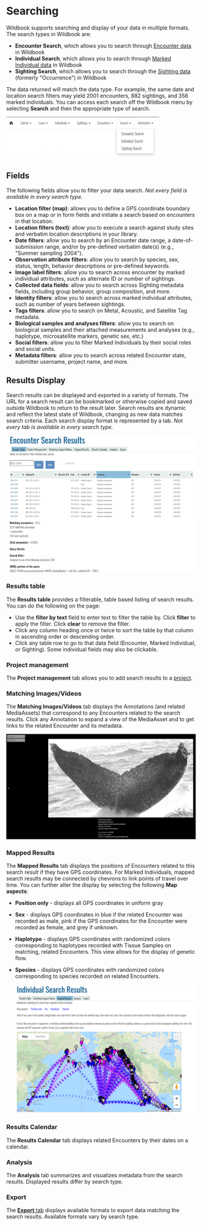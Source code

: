 # Searching

Wildbook supports searching and display of your data in multiple formats. The search types in Wildbook are:

* **Encounter Search**, which allows you to search through [Encounter data](https://wildbook.docs.wildme.org/introduction/encounter/) in Wildbook
* **Individual Search**, which allows you to search through [Marked Individual data](https://wildbook.docs.wildme.org/introduction/marked-individual/) in Wildbook
* **Sighting Search**, which allows you to search through the [Sighting data](https://wildbook.docs.wildme.org/introduction/sighting/) (formerly "Occurrence") in Wildbook

The data returned will match the data type. For example, the same date and location search filters may yield 2001 encounters, 882 sightings, and 356 marked individuals. You can access each search off the Wildbook menu by selecting **Search** and then the appropriate type of search.

![search Menu](../assets/images/wb-header-search.png)

## Fields

The following fields allow you to filter your data search. *Not every field is available in every search type.*

* **Location filter (map)**: allows you to define a GPS coordinate boundary box on a map or in form fields and initiate a search based on encounters in that location.
* **Location filters (text)**: allow you to execute a search against study sites and verbatim location descriptions in your library.
* **Date filters**: allow you to search by an Encounter date range, a date-of-submission range, and/or by pre-defined verbatim date(s) (e.g., "Summer sampling 2004").
* **Observation attribute filters**: allow you to search by species, sex, status, length, behavior descriptions or pre-defined keywords.
* **Image label filters**: allow you to search across encounter by marked individual attributes, such as alternate ID or number of sightings.
* **Collected data fields**: allow you to search across Sighting metadata fields, including group behavior, group composition, and more.
* **Identity filters**: allow you to search across marked individual attributes, such as number of years between sightings.
* **Tags filters**: allow you to search on Metal, Acoustic, and Satellite Tag metadata.
* **Biological samples and analyses filters**: allow you to search on biological samples and their attached measurements and analyses (e.g., haplotype, microsatellite markers, genetic sex, etc.)
* **Social filters**: allow you to filter Marked Individuals by their social roles and social units.
* **Metadata filters**: allow you to search across related Encounter state, submitter username, project name, and more.

## Results Display

Search results can be displayed and exported in a variety of formats. The URL for a search result can be bookmarked or otherwise copied and saved outside Wildbook to return to the result later. Search results are dynamic and reflect the latest state of Wildbook, changing as new data matches search criteria.
Each search display format is represented by a tab. *Not every tab is available in every search type.*

![search Results](../assets/images/wb-encountersearch-resultstable.png)

### Results table

The **Results table** provides a filterable, table based listing of search results. You can do the following on the page:

* Use the **filter by text** field to enter text to filter the table by. Click **filter** to apply the filter. Click **clear** to remove the filter.
* Click any column heading once or twice to sort the table by that column in ascending order or descending order.
* Click any table row to go to that data field (Encounter, Marked Individual, or Sighting). Some individual fields may also be clickable.

### Project management

The **Project management** tab allows you to add search results to a [project](https://wildbook.docs.wildme.org/data/projects/).

### Matching Images/Videos

The **Matching Images/Videos** tab displays the Annotations (and related MediaAssets) that correspond to any Encounters related to the search results. Click any Annotation to expand a view of the MediaAsset and to get links to the related Encounter and its metadata.

![search Results Expanded Media Asset](../assets/images/wb-encountersearch-gallery.png)

### Mapped Results

The **Mapped Results** tab displays the positions of Encounters related to this search result if they have GPS coordinates. For Marked Individuals, mapped search results may be connected by chevrons to link points of travel over time. You can further alter the display by selecting the following **Map aspects**:

* **Position only** \- displays all GPS coordinates in uniform gray
* **Sex** \- displays GPS coordinates in blue if the related Encounter was recorded as male\, pink if the GPS coordinates for the Encounter were recorded as female\, and grey if unknown\.
* **Haplotype** \- displays GPS coordinates with randomized colors corresponding to haplotypes recorded with Tissue Samples on matching\, related Encounters\. This view allows for the display of genetic flow\.
* **Species** \- displays GPS coordinates with randomized colors corresponding to species recorded on related Encounters\.
    
    ![search Results Mapped](../assets/images/wb-encountersearch-mappedresults.png)

### Results Calendar

The **Results Calendar** tab displays related Encounters by their dates on a calendar.

### Analysis

The **Analysis** tab summarizes and visualizes metadata from the search results. Displayed results differ by search type.

### Export

The **[Export](https://wildbook.docs.wildme.org/data/data-exports/)**[ tab](https://wildbook.docs.wildme.org/data/data-exports/) displays available formats to export data matching the search results. Available formats vary by search type.